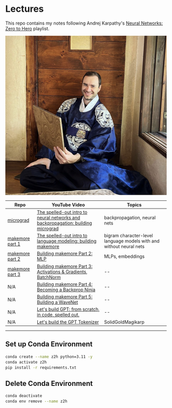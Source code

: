# Lectures
This repo contains my notes following Andrej Karpathy's [Neural Networks: Zero to Hero](https://youtube.com/playlist?list=PLAqhIrjkxbuWI23v9cThsA9GvCAUhRvKZ) playlist. 



<a href="https://karpathy.ai/"><img src="sensei.jpeg" alt="karpathy" width="600"/></a>



| Repo | YouTube Video | Topics |
| -- | -- | -- |
| [micrograd](micrograd/micrograd_from_scratch.ipynb) | [The spelled-out intro to neural networks and backpropagation: building micrograd](https://www.youtube.com/watch?v=VMj-3S1tku0&list=PLAqhIrjkxbuWI23v9cThsA9GvCAUhRvKZ&index=1) | backpropagation, neural nets |
| [makemore part 1](makemore/part_1_bigrams.ipynb) | [The spelled-out intro to language modeling: building makemore](https://www.youtube.com/watch?v=PaCmpygFfXo&list=PLAqhIrjkxbuWI23v9cThsA9GvCAUhRvKZ&index=2) | bigram character-level language models with and without neural nets|
| [makemore part 2](makemore/part_2_MLP.ipynb)| [Building makemore Part 2: MLP](https://www.youtube.com/watch?v=TCH_1BHY58I&list=PLAqhIrjkxbuWI23v9cThsA9GvCAUhRvKZ&index=3) | MLPs, embeddings |
| [makemore part 3](makemore/part_3_MLPs2.ipynb) | [Building makemore Part 3: Activations & Gradients, BatchNorm](https://www.youtube.com/watch?v=P6sfmUTpUmc&list=PLAqhIrjkxbuWI23v9cThsA9GvCAUhRvKZ&index=4) | -- |
| N/A | [Building makemore Part 4: Becoming a Backprop Ninja](https://www.youtube.com/watch?v=q8SA3rM6ckI&list=PLAqhIrjkxbuWI23v9cThsA9GvCAUhRvKZ&index=5) | -- |
| N/A | [Building makemore Part 5: Building a WaveNet](https://www.youtube.com/watch?v=t3YJ5hKiMQ0&list=PLAqhIrjkxbuWI23v9cThsA9GvCAUhRvKZ&index=6) | -- |
| N/A | [Let's build GPT: from scratch, in code, spelled out.](https://www.youtube.com/watch?v=kCc8FmEb1nY&list=PLAqhIrjkxbuWI23v9cThsA9GvCAUhRvKZ&index=7) | -- |
| N/A | [Let's build the GPT Tokenizer](https://www.youtube.com/watch?v=zduSFxRajkE&list=PLAqhIrjkxbuWI23v9cThsA9GvCAUhRvKZ&index=9) | SolidGoldMagikarp |



---
## Set up Conda Environment

```sh
conda create --name z2h python=3.11 -y
conda activate z2h
pip install -r requirements.txt
```

## Delete Conda Environment

```sh
conda deactivate
conda env remove --name z2h
```

